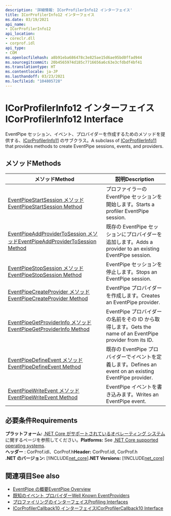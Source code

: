 ```yaml
---
description: '詳細情報: ICorProfilerInfo12 インターフェイス'
title: ICorProfilerInfo12 インターフェイス
ms.date: 03/19/2021
api_name:
- ICorProfilerInfo12
api_location:
- coreclr.dll
- corprof.idl
api_type:
- COM
ms.openlocfilehash: a8b91eba686478c3e825ae15d6ae95bd0ffad944
ms.sourcegitcommit: 20b4565974d185c7716656a6c63e3cfdbdf4bf41
ms.translationtype: HT
ms.contentlocale: ja-JP
ms.lasthandoff: 03/23/2021
ms.locfileid: "104805728"
---
```

# <a name="icorprofilerinfo12-interface"></a><span data-ttu-id="64cb6-103">ICorProfilerInfo12 インターフェイス</span><span class="sxs-lookup"><span data-stu-id="64cb6-103">ICorProfilerInfo12 Interface</span></span>

 <span data-ttu-id="64cb6-104">EventPipe セッション、イベント、プロバイダーを作成するためのメソッドを提供する、[ICorProfilerInfo11](icorprofilerinfo11-interface.md) のサブクラス。</span><span class="sxs-lookup"><span data-stu-id="64cb6-104">A subclass of [ICorProfilerInfo11](icorprofilerinfo11-interface.md) that provides methods to create EventPipe sessions, events, and providers.</span></span>
  
## <a name="methods"></a><span data-ttu-id="64cb6-105">メソッド</span><span class="sxs-lookup"><span data-stu-id="64cb6-105">Methods</span></span>  
  
|<span data-ttu-id="64cb6-106">メソッド</span><span class="sxs-lookup"><span data-stu-id="64cb6-106">Method</span></span>|<span data-ttu-id="64cb6-107">説明</span><span class="sxs-lookup"><span data-stu-id="64cb6-107">Description</span></span>|  
|------------|-----------------|  
|[<span data-ttu-id="64cb6-108">EventPipeStartSession メソッド</span><span class="sxs-lookup"><span data-stu-id="64cb6-108">EventPipeStartSession Method</span></span>](icorprofilerinfo12-eventpipestartsession-method.md)|<span data-ttu-id="64cb6-109">プロファイラーの EventPipe セッションを開始します。</span><span class="sxs-lookup"><span data-stu-id="64cb6-109">Starts a profiler EventPipe session.</span></span>|
|[<span data-ttu-id="64cb6-110">EventPipeAddProviderToSession メソッド</span><span class="sxs-lookup"><span data-stu-id="64cb6-110">EventPipeAddProviderToSession Method</span></span>](icorprofilerinfo12-eventpipeaddprovidertosession-method.md)|<span data-ttu-id="64cb6-111">既存の EventPipe セッションにプロバイダーを追加します。</span><span class="sxs-lookup"><span data-stu-id="64cb6-111">Adds a provider to an existing EventPipe session.</span></span>|
|[<span data-ttu-id="64cb6-112">EventPipeStopSession メソッド</span><span class="sxs-lookup"><span data-stu-id="64cb6-112">EventPipeStopSession Method</span></span>](icorprofilerinfo12-eventpipestopsession-method.md)|<span data-ttu-id="64cb6-113">EventPipe セッションを停止します。</span><span class="sxs-lookup"><span data-stu-id="64cb6-113">Stops an EventPipe session.</span></span>|
|[<span data-ttu-id="64cb6-114">EventPipeCreateProvider メソッド</span><span class="sxs-lookup"><span data-stu-id="64cb6-114">EventPipeCreateProvider Method</span></span>](icorprofilerinfo12-eventpipecreateprovider-method.md)|<span data-ttu-id="64cb6-115">EventPipe プロバイダーを作成します。</span><span class="sxs-lookup"><span data-stu-id="64cb6-115">Creates an EventPipe provider.</span></span>|  
|[<span data-ttu-id="64cb6-116">EventPipeGetProviderInfo メソッド</span><span class="sxs-lookup"><span data-stu-id="64cb6-116">EventPipeGetProviderInfo Method</span></span>](icorprofilerinfo12-eventpipegetproviderinfo-method.md)|<span data-ttu-id="64cb6-117">EventPipe プロバイダーの名前をその ID から取得します。</span><span class="sxs-lookup"><span data-stu-id="64cb6-117">Gets the name of an EventPipe provider from its ID.</span></span>|
|[<span data-ttu-id="64cb6-118">EventPipeDefineEvent メソッド</span><span class="sxs-lookup"><span data-stu-id="64cb6-118">EventPipeDefineEvent Method</span></span>](icorprofilerinfo12-eventpipedefineevent-method.md)|<span data-ttu-id="64cb6-119">既存の EventPipe プロバイダーでイベントを定義します。</span><span class="sxs-lookup"><span data-stu-id="64cb6-119">Defines an event on an existing EventPipe provider.</span></span>|  
|[<span data-ttu-id="64cb6-120">EventPipeWriteEvent メソッド</span><span class="sxs-lookup"><span data-stu-id="64cb6-120">EventPipeWriteEvent Method</span></span>](icorprofilerinfo12-eventpipewriteevent-method.md)|<span data-ttu-id="64cb6-121">EventPipe イベントを書き込みます。</span><span class="sxs-lookup"><span data-stu-id="64cb6-121">Writes an EventPipe event.</span></span>|
  
## <a name="requirements"></a><span data-ttu-id="64cb6-122">必要条件</span><span class="sxs-lookup"><span data-stu-id="64cb6-122">Requirements</span></span>  

<span data-ttu-id="64cb6-123">**プラットフォーム:** [.NET Core がサポートされているオペレーティング システム](../../../core/install/windows.md?pivots=os-windows)に関するページを参照してください。</span><span class="sxs-lookup"><span data-stu-id="64cb6-123">**Platforms:** See [.NET Core supported operating systems](../../../core/install/windows.md?pivots=os-windows).</span></span>  
<span data-ttu-id="64cb6-124">**ヘッダー** : CorProf.idl、CorProf.h</span><span class="sxs-lookup"><span data-stu-id="64cb6-124">**Header:** CorProf.idl, CorProf.h</span></span>  
<span data-ttu-id="64cb6-125">**.NET のバージョン:** [!INCLUDE[net_core](../../../../includes/net-core-50-md.md)]</span><span class="sxs-lookup"><span data-stu-id="64cb6-125">**.NET Versions:** [!INCLUDE[net_core](../../../../includes/net-core-50-md.md)]</span></span>  

## <a name="see-also"></a><span data-ttu-id="64cb6-126">関連項目</span><span class="sxs-lookup"><span data-stu-id="64cb6-126">See also</span></span>

- [<span data-ttu-id="64cb6-127">EventPipe の概要</span><span class="sxs-lookup"><span data-stu-id="64cb6-127">EventPipe Overview</span></span>](../../../core/diagnostics/eventpipe.md)
- [<span data-ttu-id="64cb6-128">既知のイベント プロバイダー</span><span class="sxs-lookup"><span data-stu-id="64cb6-128">Well Known EventProviders</span></span>](../../../core/diagnostics/well-known-event-providers.md)
- [<span data-ttu-id="64cb6-129">プロファイリングのインターフェイス</span><span class="sxs-lookup"><span data-stu-id="64cb6-129">Profiling Interfaces</span></span>](profiling-interfaces.md)
- [<span data-ttu-id="64cb6-130">ICorProfilerCallback10 インターフェイス</span><span class="sxs-lookup"><span data-stu-id="64cb6-130">ICorProfilerCallback10 Interface</span></span>](icorprofilercallback10-interface.md)
